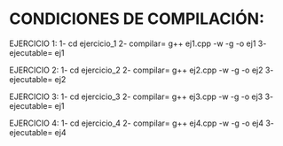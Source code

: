 # CONDICIONES DE COMPILACIÓN: 


EJERCICIO 1: 
1- cd ejercicio_1
2- compilar= g++ ej1.cpp -w -g -o ej1
3- ejecutable= ej1

EJERCICIO 2: 
1- cd ejercicio_2
2- compilar= g++ ej2.cpp -w -g -o ej2
3- ejecutable= ej2

EJERCICIO 3: 
1- cd ejercicio_3
2- compilar= g++ ej3.cpp -w -g -o ej3
3- ejecutable= ej1

EJERCICIO 4: 
1- cd ejercicio_4
2- compilar= g++ ej4.cpp -w -g -o ej4
3- ejecutable= ej4


